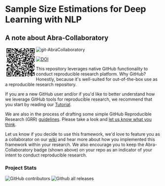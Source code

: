 # Sample Size Estimations for Deep Learning with NLP





## A note about Abra-Collaboratory

<img align="left" src="resources/AbraCollaboratoryQR.png" width="100" height="100">

<img src="https://img.shields.io/badge/ReproducibleResearch-AbraCollaboratory-magenta.svg?style=plastic" alt="git-AbraCollaboratory">

<a href="https://doi.org/10.5281/zenodo.2851983"><img src="https://zenodo.org/badge/DOI/10.5281/zenodo.2851983.svg" alt="DOI"></a>

This repository leverages native GitHub functionality to conduct reproducible research platform. Why GitHub? Honestly, because it's well-suited for out-of-the-box use as a reproducible research repository.

If you are a new GitHub user and/or if you'd like to better understand how we leverage GitHub tools for reproducible research, we recommend that you start by reading our [Tutorial](../../wiki/Using-GitHub-as-a-Reproducible-Research-Platform).

We are also in the process of drafting some simple GitHub Reproducible Research (GRR) [guidelines](../../wiki/Our-Reproducible-Repository-Guidelines-%F0%9F%98%83). Please take a look and [let us know what you think](../../issues/new?assignees=magic-lantern&labels=wiki&template=wiki.md&title=Wiki%3A+Briefly+describe+task).

Let us know if you decide to use this framework, we'd love to feature you as a collaborator on our [wiki](../../wiki) and hear more about how you implemented this framework within your research. We also encourage you to keep the Abra-Collaboratory badge (shown above) on your repo as an indicator of your intent to conduct reproducible research.

### Project Stats

![GitHub contributors](https://img.shields.io/github/contributors/callahantiff/Abra-Collaboratory.svg?color=yellow&style=flat-square) ![Github all releases](https://img.shields.io/github/downloads/callahantiff/Abra-Collaboratory/total.svg?color=dodgerblue&style=flat-square)
